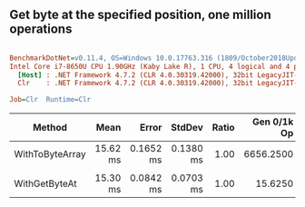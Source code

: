 ## Get byte at the specified position, one million operations

``` ini

BenchmarkDotNet=v0.11.4, OS=Windows 10.0.17763.316 (1809/October2018Update/Redstone5)
Intel Core i7-8650U CPU 1.90GHz (Kaby Lake R), 1 CPU, 4 logical and 4 physical cores
  [Host] : .NET Framework 4.7.2 (CLR 4.0.30319.42000), 32bit LegacyJIT-v4.7.3362.0
  Clr    : .NET Framework 4.7.2 (CLR 4.0.30319.42000), 32bit LegacyJIT-v4.7.3362.0

Job=Clr  Runtime=Clr  

```
|          Method |     Mean |     Error |    StdDev | Ratio | Gen 0/1k Op | Gen 1/1k Op | Gen 2/1k Op | Allocated Memory/Op |
|---------------- |---------:|----------:|----------:|------:|------------:|------------:|------------:|--------------------:|
| WithToByteArray | 15.62 ms | 0.1652 ms | 0.1380 ms |  1.00 |   6656.2500 |           - |           - |         28320.56 KB |
|                 |          |           |           |       |             |             |             |                     |
|   WithGetByteAt | 15.30 ms | 0.0842 ms | 0.0703 ms |  1.00 |     15.6250 |     15.6250 |     15.6250 |           976.72 KB |

